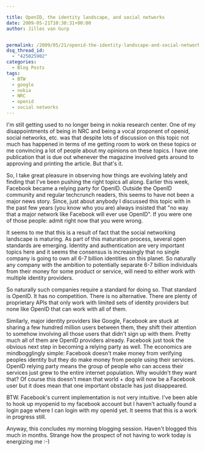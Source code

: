 ```yaml
---

title: OpenID, the identity landscape, and social networks
date: 2009-05-21T10:30:31+00:00
author: Jilles van Gurp


permalink: /2009/05/21/openid-the-identity-landscape-and-social-networks/
dsq_thread_id:
  - "425025902"
categories:
  - Blog Posts
tags:
  - BTW
  - google
  - nokia
  - NRC
  - openid
  - social networks
---
```

I'm still getting used to no longer being in nokia research center. One of my disappointments of being in NRC and being a vocal proponent of openid, social networks, etc. was that despite lots of discussion on this topic not much has happened in terms of me getting room to work on these topics or me convincing a lot of people about my opinions on these topics. I have one publication that is due out whenever the magazine involved gets around to approving and printing the article. But that's it.

So, I take great pleasure in observing how things are evolving lately and finding that I've been pushing the right topics all along. Earlier this week, Facebook became a relying party for OpenID. Outside the OpenID community and regular techcrunch readers, this seems to have not been a major news story. Since, just about anybody I discussed this topic with in the past few years (you know who you are) always insisted that "no way that a major network like Facebook will ever use OpenID". If you were one of those people: admit right now that you were wrong.

It seems to me that this is a result of fact that the social networking landscape is maturing. As part of this maturation process, several open standards are emerging. Identity and authentication are very important topics here and it seems the consensus is increasingly that no single company is going to own all 6-7 billion identities on this planet. So naturally any company with the ambition to potentially separate 6-7 billion individuals from their money for some product or service, will need to either work with multiple identity providers. 

So naturally such companies require a standard for doing so. That standard is OpenID. It has no competition. There is no alternative. There are plenty of proprietary APIs that only work with limited sets of identity providers but none like OpenID that can work with all of them.

Similarly, major identity providers like Google, Facebook are stuck at sharing a few hundred million users between them, they shift their attention to somehow involving all those users that didn't sign up with them. Pretty much all of them are OpenID providers already. Facebook just took the obvious next step in becoming a relying party as well. The economics are mindbogglingly simple: Facebook doesn't make money from verifying peoples identity but they do make money from people using their services. OpenID relying party means the group of people who can access their services just grew to the entire internet population. Why wouldn't they want that? Of course this doesn't mean that world + dog will now be a Facebook user but it does mean that one important obstacle has just disappeared.

BTW. Facebook's current implementation is not very intuitive. I've been able to hook up myopenid to my facebook account but I haven't actually found a login page where I can login with my openid yet. It seems that this is a work in progress still.

Anyway, this concludes my morning blogging session. Haven't blogged this much in months. Strange how the prospect of not having to work today is energizing me :-)